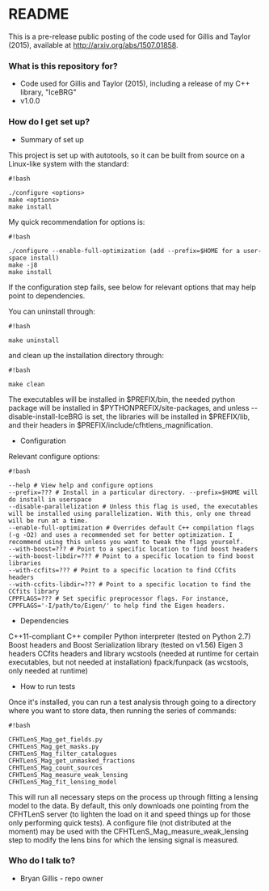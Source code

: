# README #

This is a pre-release public posting of the code used for Gillis and Taylor (2015), available at
http://arxiv.org/abs/1507.01858.

### What is this repository for? ###

* Code used for Gillis and Taylor (2015), including a release of my C++ library, "IceBRG"
* v1.0.0

### How do I get set up? ###

* Summary of set up

This project is set up with autotools, so it can be built from source on a Linux-like system with the standard:

```
#!bash

./configure <options>
make <options>
make install
```

My quick recommendation for options is:

```
#!bash

./configure --enable-full-optimization (add --prefix=$HOME for a user-space install)
make -j8
make install
```

If the configuration step fails, see below for relevant options that may help point to dependencies.

You can uninstall through:

```
#!bash

make uninstall
```

and clean up the installation directory through:

```
#!bash

make clean
```

The executables will be installed in $PREFIX/bin, the needed python package will be installed in $PYTHONPREFIX/site-packages, and unless --disable-install-IceBRG is set, the libraries will be installed in $PREFIX/lib, and their headers in $PREFIX/include/cfhtlens_magnification.

* Configuration

Relevant configure options:


```
#!bash

--help # View help and configure options
--prefix=??? # Install in a particular directory. --prefix=$HOME will do install in userspace
--disable-parallelization # Unless this flag is used, the executables will be installed using parallelization. With this, only one thread will be run at a time.
--enable-full-optimization # Overrides default C++ compilation flags (-g -O2) and uses a recommended set for better optimization. I recommend using this unless you want to tweak the flags yourself.
--with-boost=??? # Point to a specific location to find boost headers
--with-boost-libdir=??? # Point to a specific location to find boost libraries
--with-ccfits=??? # Point to a specific location to find CCfits headers
--with-ccfits-libdir=??? # Point to a specific location to find the CCfits library
CPPFLAGS=??? # Set specific preprocessor flags. For instance, CPPFLAGS='-I/path/to/Eigen/' to help find the Eigen headers.
```


* Dependencies

C++11-compliant C++ compiler
Python interpreter (tested on Python 2.7)
Boost headers and Boost Serialization library (tested on v1.56)
Eigen 3 headers
CCfits headers and library
wcstools (needed at runtime for certain executables, but not needed at installation)
fpack/funpack (as wcstools, only needed at runtime)

* How to run tests

Once it's installed, you can run a test analysis through going to a directory where you want to store data, then running the series of commands:


```
#!bash

CFHTLenS_Mag_get_fields.py
CFHTLenS_Mag_get_masks.py
CFHTLenS_Mag_filter_catalogues
CFHTLenS_Mag_get_unmasked_fractions
CFHTLenS_Mag_count_sources
CFHTLenS_Mag_measure_weak_lensing
CFHTLenS_Mag_fit_lensing_model

```

This will run all necessary steps on the process up through fitting a lensing model to the data. By default, this only downloads one pointing from the CFHTLenS server (to lighten the load on it and speed things up for those only performing quick tests). A configure file (not distributed at the moment) may be used with the CFHTLenS_Mag_measure_weak_lensing step to modify the lens bins for which the lensing signal is measured.

### Who do I talk to? ###

* Bryan Gillis - repo owner
